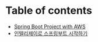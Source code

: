 # Table of contents

* [Spring Boot Project with AWS](README.md)
* [인텔리제이로 스프링부트 시작하기](undefined.md)
